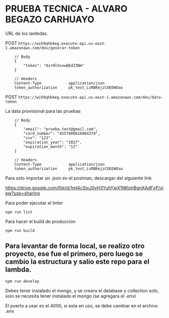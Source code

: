 # PRUEBA TECNICA - ALVARO BEGAZO CARHUAYO

URL de los lambdas.

POST ```https://wih9qhb4eg.execute-api.us-east-1.amazonaws.com/dev/generar-token```



```
    // Body
    {
        "token": "AzrHlhxvwQEdZ3Nm"
    }

    // Headers 
    Content-Type            application/json
    token_authorization     pk_test_LsRBKejzCOEEWOsw

```

POST ```https://wih9qhb4eg.execute-api.us-east-1.amazonaws.com/dev/data-token```

La data provisional para las pruebas 

```
    // Body
    {
        "email": "prueba.test@gmail.com",
        "card_number": "4557880616004374",
        "cvv": "123",
        "expiration_year": "2027",
        "expiration_month": "12"
    }

    // Headers 
    Content-Type            application/json
    token_authorization     pk_test_LsRBKejzCOEEWOsw

```

Para solo importar un .json en el postman, descargar del siguiente link

https://drive.google.com/file/d/1ml4cSIxJ0vH3YuhYwX1NKphBgnXAdFxP/view?usp=sharing


Para poder ejecutar el linter

```npm run lint ```

Para hacer el build de produccion

```npm run build```

## Para levantar de forma local, se realizo otro proyecto, ese fue el primero, pero luego se cambio la estructura y salio este repo para el lambda.

```npm run develop```

Debes tener instalado el mongo, y se creara el database y collection solo, solo se necesita tener instalado el mongo (se agregara el .env)

El puerto a usar es el 4000, si esta en uso, se debe cambiar en el archivo .env